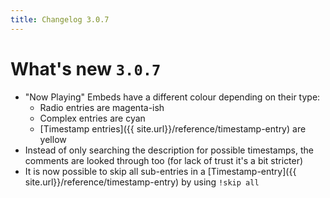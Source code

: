 ```yaml
---
title: Changelog 3.0.7
---
```

# What's new `3.0.7`

- "Now Playing" Embeds have a different colour depending on their type:
  * Radio entries are magenta-ish
  * Complex entries are cyan
  * [Timestamp entries]({{ site.url}}/reference/timestamp-entry) are yellow
- Instead of only searching the description for possible timestamps, the comments are looked through too (for lack of trust it's a bit stricter)
- It is now possible to skip all sub-entries in a [Timestamp-entry]({{ site.url}}/reference/timestamp-entry) by using `!skip all`

